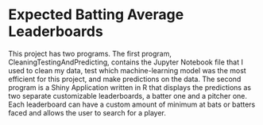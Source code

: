 # Expected Batting Average Leaderboards
This project has two programs. The first program, CleaningTestingAndPredicting, contains the Jupyter Notebook file that I used to clean my data, test which machine-learning model was the most efficient for this project, and make predictions on the data. The second program is a Shiny Application written in R that displays the predictions as two separate customizable leaderboards, a batter one and a pitcher one. Each leaderboard can have a custom amount of minimum at bats or batters faced and allows the user to search for a player.
